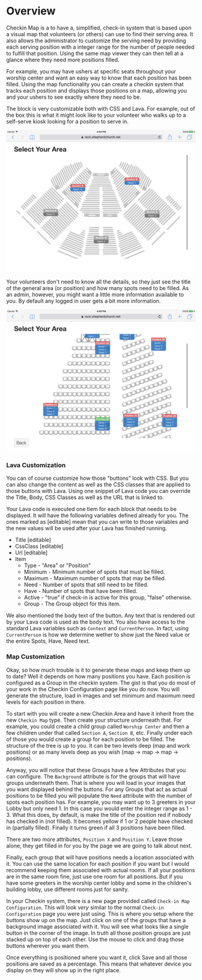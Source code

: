 ﻿# Overview

Checkin Map is a to have a, simplified, check-in system that is based upon
a visual map that volunteers (or others) can use to find their serving
area. It also allows the administrator to customize the serving need by
providing each serving position with a integer range for the number of
people needed to fulfill that position. Using the same map viewer they
can then tell at a glance where they need more positions filled.

For example, you may have ushers at specific seats throughout your worship
center and want an easy way to know that each position has been filled.
Using the map functionality you can create a checkin system that tracks
each position and displays those positions on a map, allowing you and your
ushers to see exactly where they need to be.

The block is very customizable both with CSS and Lava. For example, out of
the box this is what it might look like to your volunteer who walks up to
a self-serve kiosk looking for a position to serve in.

![Worship Center](Documentation/WorshipCenter.jpg)

Your volunteers don't need to know all the details, so they just see the
title of the general area (or position) and how many spots need to be
filled. As an admin, however, you might want a little more information
available to you. By default any logged in user gets a bit more
information.

![Section B](Documentation/SectionB.jpg)

### Lava Customization

You can of course customize how those "buttons" look with CSS. But you
can also change the content as well as the CSS classes that are applied
to those buttons with Lava. Using one snippet of Lava code you can
override the Title, Body, CSS Classes as well as the URL that is linked
to.

Your Lava code is executed one tiem for each block that needs to be
displayed. It will have the following variables defined already for you.
The ones marked as [editable] mean that you can write to those variables
and the new values will be used after your Lava has finished running.

- Title [editable]
- CssClass [editable]
- Url [editable]
- Item
  - Type - "Area" or "Position"
  - Minimum - Minimum number of spots that must be filled.
  - Maximum - Maximum number of spots that may be filled.
  - Need - Number of spots that still need to be filled.
  - Have - Number of spots that have been filled.
  - Active - "true" if check-in is active for this group, "false" otherwise.
  - Group - The Group object for this item.

We also mentioned the body text of the button. Any text that is rendered out
by your Lava code is used as the body text. You also have access to the
standard Lava variables such as `Context` and `CurrentPerson`. In fact,
using `CurrentPerson` is how we determine wether to show just the Need
value or the entire Spots, Have, Need text.

### Map Customization

Okay, so how much trouble is it to generate these maps and keep them up
to date? Well it depends on how many positions you have. Each position
is configured as a Group in the checkin system. The gist is that you do
most of your work in the Checkin Configuration page like you do now. You
will generate the structure, load in images and set minimum and maximum
need levels for each position in there.

To start with you will create a new Checkin Area and have it inherit from
the new `Checkin Map` type. Then create your structure underneath that.
For example, you could create a child group called `Worship Center` and
then a few children under that called `Section A`, `Section B`, etc.
Finally under each of those you would create a group for each position
to be filled. The structure of the tree is up to you. It can be two levels
deep (map and work positions) or as many levels deep as you wish (map ->
map -> map -> positions).

Anyway, you will notice that these Groups have a few Attributes that you
can configure. The `Background` attribute is for the groups that will have
groups underneath them. That is where you will load in your images that
you want displayed behind the buttons. For any Groups that act as actual
positions to be filled you will populate the `Need` attribute with the
number of spots each position has. For example, you may want up to 3
greeters in your Lobby but only need 1. In this case you would enter the
integer range as 1 - 3. What this does, by default, is make the title of
the position red if nobody has checked in (not filled). It becomes yellow
if 1 or 2 people have checked in (partially filled). Finally it turns
green if all 3 positions have been filled.

There are two more attributes, `Position X` and `Position Y`. Leave
those alone, they get filled in for you by the page we are going to talk
about next.

Finally, each group that will have positions needs a location associated
with it. You can use the same location for each position if you want but
I would recommend keeping them associated with actual rooms. If all your
positions are in the same room fine, just use one room for all positions.
But if you have some greeters in the worship center lobby and some in the
children's building lobby, use different rooms just for sanity.

In your Checkin system, there is a new page provided called `Check-in Map
Configuration`. This will look _very_ similar to the normal `Check-in
Configuration` page you were just using. This is where you setup where
the buttons show up on the map. Just click on one of the groups that have
a background image associated with it. You will see what looks like a
single button in the corner of the image. In truth all those position
groups are just stacked up on top of each other. Use the mouse to click
and drag those buttons wherever you want them.

Once everything is positioned where you want it, click Save and all those
positions are saved as a percentage. This means that whatever device you
display on they will show up in the right place.
